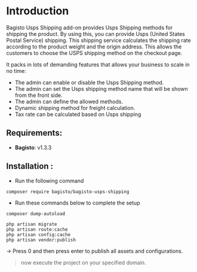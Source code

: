 # Introduction

Bagisto Usps Shipping add-on provides Usps Shipping methods for shipping the product. By using this, you can provide Usps (United States Postal Service) shipping. This shipping service calculates the shipping rate according to the  product weight and the origin address. This allows the customers to choose the USPS shipping method on the checkout page.

It packs in lots of demanding features that allows your business to scale in no time:

- The admin can enable or disable the Usps Shipping method.
- The admin can set the Usps shipping method name that will be shown from the front side.
- The admin can define the allowed methods.
- Dynamic shipping method for freight calculation.
- Tax rate can be calculated based on Usps shipping

## Requirements:

- **Bagisto**: v1.3.3

## Installation :
- Run the following command
```
composer require bagisto/bagisto-usps-shipping
```

- Run these commands below to complete the setup
```
composer dump-autoload
```

```
php artisan migrate
php artisan route:cache
php artisan config:cache
php artisan vendor:publish
```
-> Press 0 and then press enter to publish all assets and configurations.

> now execute the project on your specified domain.
